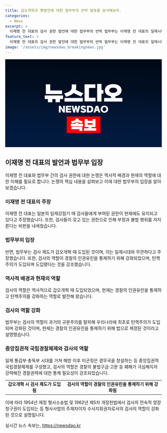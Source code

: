 ```yaml
---
title: 갑오개혁과 李발언에 대한 법무부의 반박 발표를 분석해보자.
categories:
  - News
excerpt: >
  이재명 전 대표의 검사 권한 발언에 대한 법무부의 반박 법무부는 이재명 전 대표의 일제시대 검사 권한 발언에 반박하며, 검사 역할의 역사와 강화 과정을 설명했다. 이에 대해 법무부는 검사의 역할은 갑오개혁으로 거슬러 올라가며, 현재의 검사 권한은 일제시대와 무관하다고 강조했다. 또한, 검사의 역할은 경찰의 인권유린을 통제하기 위한 것으로 강화되었다고 밝혔다. 이는 현대 사법구조의 탄핵주의가 도입된 것으로 설명했다.
feature_text: >
  이재명 전 대표의 검사 권한 발언에 대한 법무부의 반박 법무부는 이재명 전 대표의 일제시대 검사 권한 발언에 반박하며, 검사 역할의 역사와 강화 과정을 설명했다. 이에 대해 법무부는 검사의 역할은 갑오개혁으로 거슬러 올라가며, 현재의 검사 권한은 일제시대와 무관하다고 강조했다. 또한, 검사의 역할은 경찰의 인권유린을 통제하기 위한 것으로 강화되었다고 밝혔다. 이는 현대 사법구조의 탄핵주의가 도입된 것으로 설명했다.
image: '/assets/img/newsdao_breakingnews.jpg'
---
```


<p><img src="/assets/img/newsdao_breakingnews.jpg" alt="bookingtag 속보" /></p>

<h2 data-ke-size="size26">이재명 전 대표의 발언과 법무부 입장</h2>

<p data-ke-size="size16">이재명 전 대표와 법무부 간의 검사 권한에 대한 논쟁은 역사적 배경과 현재의 역할에 대한 이해를 필요로 합니다. 논쟁의 핵심 내용을 살펴보고 이에 대한 법무부의 입장을 알아보겠습니다.</p>

<h3>이재명 전 대표의 주장</h3>

<p data-ke-size="size16">이재명 전 대표는 일본의 일제강점기 때 검사들에게 부여된 권한이 현재에도 유지되고 있다고 주장했습니다. 또한, 검사들이 갖고 있는 권한으로 인해 부정과 불법 행위를 저지른다는 비판을 내세웠습니다.</p>

<h3>법무부의 입장</h3>

<p data-ke-size="size16">반면, 법무부는 검사 제도가 갑오개혁 때 도입된 것이며, 이는 일제시대와 무관하다고 주장했습니다. 또한, 검사의 역할이 경찰의 인권유린을 통제하기 위해 강화되었으며, 탄핵주의가 도입되며 도입됐다는 것을 강조했습니다.</p>

<h3>역사적 배경과 현재의 역할</h3>

<p data-ke-size="size16">검사의 역할은 역사적으로 갑오개혁 때 도입되었으며, 현재는 경찰의 인권유린을 통제하고 탄핵주의를 강화하는 역할로 발전해 왔습니다.</p>

<h3>검사의 역할 강화</h3>

<p data-ke-size="size16">법무부는 검사의 역할이 과거의 규문주의를 탈피해 우리나라에 최초로 탄핵주의가 도입되며 강화된 것이며, 현재는 경찰의 인권유린을 통제하기 위해 법으로 제정된 것이라고 설명했습니다.</p>

<h3>중앙집권적 국립경찰체제와 검사의 역할</h3>

<p data-ke-size="size16">일제 통감부·총독부 시대를 거쳐 해방 이후 미군정은 경무국을 창설하는 등 중앙집권적 국립경찰체제를 구성했고, 검사의 역할은 경찰의 불법구금·고문 등 폐해가 극심해지자 강력해진 경찰권력에 대한 통제 필요성이 강조되었습니다.</p>

<table>
    <tr>
        <td style="text-align: center; height: 17px;"><b>갑오개혁 시 검사 제도가 도입됨</b></td>
        <td style="text-align: center; height: 17px;"><b>검사의 역할이 경찰의 인권유린을 통제하기 위해 강화됨</b></td>
    </tr>
</table>

<p data-ke-size="size16">이에 따라 1954년 제정 형사소송법 및 1962년 제5차 개정헌법에서 검사의 전속적 영장청구권이 도입되는 등 형사사법의 주재자이자 수사지휘권자로서의 검사의 역할이 강화된 것으로 설명됩니다.</p>
실시간 뉴스 속보는, <a href="https://newsdao.kr" rel="dofollow">https://newsdao.kr</a>


